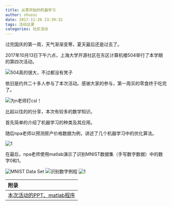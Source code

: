 ```yaml
---
title: 从零开始的机器学习
author: shuosc
date: 2017-11-26 23:39:32
tags: 活动记录
categories: 社区活动
---
```

过完国庆的第一周，天气渐渐变寒，夏天最后还是过去了。

2017年10月13日下午六点，上海大学开源社区在东区计算机楼504举行了本学期的第四次活动。

![504真的很大，不过都没有凳子](/img/17秋/4.1.jpg)

依旧是约共二十多人参与了本次活动。感谢大家的参与，第一周买的零食终于吃完了。

<!--more-->

![为n老师打csl！](/img/17秋/4.2.jpg)

比起以往的的分享，本次有较多的数学知识。

首先简单的介绍了机器学习的种类及其应用。

随后npa老师以预测房产价格数据为例，讲述了几个机器学习中的优化算法。

![1](/img/17秋/4.3.jpg)

在最后，npa老师使用matlab演示了识别MNIST数据集（手写数字数据）中的数字0和1。

![MNIST Data Set](/img/17秋/4.4.jpg)
![识别数字例程](/img/17秋/4.5.jpg)
![1](/img/17秋/4.6.jpg)

| 附录 |
| :------- |
| [本次活动的PPT、matlab程序](https://github.com/shuopensourcecommunity/meta-OSC/raw/master/activities/2017/autumn/week5-A%20intuition%20of%20machine%20learning/extra.zip)|

